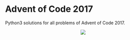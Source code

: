 # Advent of Code 2017

Python3 solutions for all problems of Advent of Code 2017.

<p align="center">
  <img src="https://raw.githubusercontent.com/tca19/AoC-17/master/tree.png">
</p>
